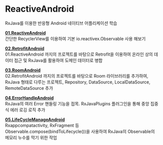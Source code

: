 # ReactiveAndroid
RxJava를 이용한 반응형 Android 네이티브 어플리케이션 학습

<a href="./01.ReactiveAndroid"><strong>01.ReactiveAndroid</strong></a>
<br>
간단한 RecyclerView를 이용하여 기본 io.reactivex.Observable 사용 해보기


<a href="./02.RetrofitAndroid"><strong>02.RetrofitAndroid</strong></a>
<br>
01.ReactiveAndroid 까지의 프로젝트를 바탕으로 Retrofit을 이용하여 온라인 상의 데이터 접근 및 RxJava를 활용하여 도메인 데이터로 병합


<a href="./03.RoomAndroid"><strong>03.RoomAndroid</strong></a>
<br>
02.RetrofitAndroid 까지의 프로젝트를 바탕으로 Room 라이브러리를 추가하여, RxJava 형태로 다루는 프로젝트, Repository, DataSource, LocalDataSource, RemoteDataSource 추가


<a href="./04.ErrorHandleAndroid"><strong>04.ErrorHandleAndroid</strong></a>
<br>
RxJava의 여러 Error 핸들링 기능을 접목. RxJavaPlugins 플러그인을 통해 중앙 집중식 에러 로깅 로직 추가 


<a href="./05.LifeCycleManageAndroid"><strong>05.LifeCycleManageAndroid</strong></a>
<br>
Rxappcompatactivity, RxFragment 등 Observable.compose(bindToLifecycle())을 사용하여 RxJava의 Observable의 메모리 누수를 막기 위한 작업
